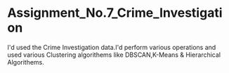 # Assignment_No.7_Crime_Investigation
I'd used the Crime Investigation data.I'd perform various operations and used various Clustering algorithems like DBSCAN,K-Means &amp; Hierarchical Algorithems.
